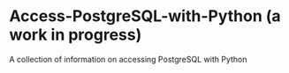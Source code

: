# Access-PostgreSQL-with-Python (a work in progress)
A collection of information on accessing PostgreSQL with Python
